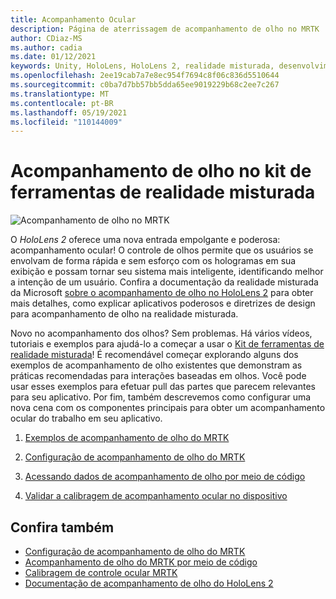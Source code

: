 ```yaml
---
title: Acompanhamento Ocular
description: Página de aterrissagem de acompanhamento de olho no MRTK
author: CDiaz-MS
ms.author: cadia
ms.date: 01/12/2021
keywords: Unity, HoloLens, HoloLens 2, realidade misturada, desenvolvimento, MRTK, EyeTracking,
ms.openlocfilehash: 2ee19cab7a7e8ec954f7694c8f06c836d5510644
ms.sourcegitcommit: c0ba7d7bb57bb5dda65ee9019229b68c2ee7c267
ms.translationtype: MT
ms.contentlocale: pt-BR
ms.lasthandoff: 05/19/2021
ms.locfileid: "110144009"
---
```

# <a name="eye-tracking-in-the-mixed-reality-toolkit"></a>Acompanhamento de olho no kit de ferramentas de realidade misturada

![Acompanhamento de olho no MRTK](../../images/eye-tracking/mrtk_et_compilation.png)

O _HoloLens 2_ oferece uma nova entrada empolgante e poderosa: acompanhamento ocular!
O controle de olhos permite que os usuários se envolvam de forma rápida e sem esforço com os hologramas em sua exibição e possam tornar seu sistema mais inteligente, identificando melhor a intenção de um usuário. Confira a documentação da realidade misturada da Microsoft [sobre o acompanhamento de olho no HoloLens 2](/windows/mixed-reality/eye-tracking) para obter mais detalhes, como explicar aplicativos poderosos e diretrizes de design para acompanhamento de olho na realidade misturada.

Novo no acompanhamento dos olhos? Sem problemas. Há vários vídeos, tutoriais e exemplos para ajudá-lo a começar a usar o [Kit de ferramentas de realidade misturada](https://github.com/Microsoft/MixedRealityToolkit-Unity)!
É recomendável começar explorando alguns dos exemplos de acompanhamento de olho existentes que demonstram as práticas recomendadas para interações baseadas em olhos. Você pode usar esses exemplos para efetuar pull das partes que parecem relevantes para seu aplicativo. Por fim, também descrevemos como configurar uma nova cena com os componentes principais para obter um acompanhamento ocular do trabalho em seu aplicativo.

1. [Exemplos de acompanhamento de olho do MRTK](../../example-scenes/eye-tracking-examples-overview.md)

2. [Configuração de acompanhamento de olho do MRTK](eye-tracking-basic-setup.md)

3. [Acessando dados de acompanhamento de olho por meio de código](eye-tracking-eye-gaze-provider.md)

4. [Validar a calibragem de acompanhamento ocular no dispositivo](eye-tracking-is-user-calibrated.md)

## <a name="see-also"></a>Confira também

- [Configuração de acompanhamento de olho do MRTK](eye-tracking-basic-setup.md)
- [Acompanhamento de olho do MRTK por meio de código](eye-tracking-eye-gaze-provider.md)
- [Calibragem de controle ocular MRTK](eye-tracking-is-user-calibrated.md)
- [Documentação de acompanhamento de olho do HoloLens 2](/windows/mixed-reality/eye-tracking)